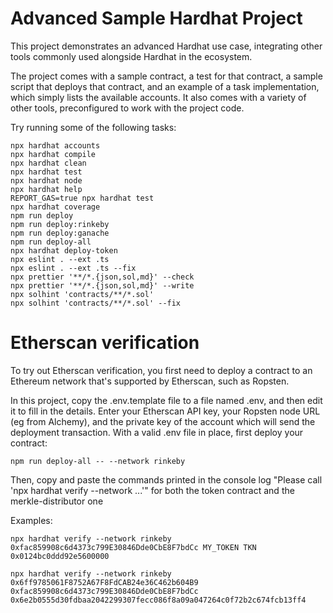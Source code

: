 # Advanced Sample Hardhat Project

This project demonstrates an advanced Hardhat use case, integrating other tools commonly used alongside Hardhat in the ecosystem.

The project comes with a sample contract, a test for that contract, a sample script that deploys that contract, and an example of a task implementation, which simply lists the available accounts. It also comes with a variety of other tools, preconfigured to work with the project code.

Try running some of the following tasks:

```shell
npx hardhat accounts
npx hardhat compile
npx hardhat clean
npx hardhat test
npx hardhat node
npx hardhat help
REPORT_GAS=true npx hardhat test
npx hardhat coverage
npm run deploy
npm run deploy:rinkeby
npm run deploy:ganache
npm run deploy-all
npx hardhat deploy-token
npx eslint . --ext .ts
npx eslint . --ext .ts --fix
npx prettier '**/*.{json,sol,md}' --check
npx prettier '**/*.{json,sol,md}' --write
npx solhint 'contracts/**/*.sol'
npx solhint 'contracts/**/*.sol' --fix
```

# Etherscan verification

To try out Etherscan verification, you first need to deploy a contract to an Ethereum network that's supported by Etherscan, such as Ropsten.

In this project, copy the .env.template file to a file named .env, and then edit it to fill in the details. Enter your Etherscan API key, your Ropsten node URL (eg from Alchemy), and the private key of the account which will send the deployment transaction. With a valid .env file in place, first deploy your contract:

```shell
npm run deploy-all -- --network rinkeby
```

Then, copy and paste the commands printed in the console log "Please call 'npx hardhat verify --network ...'" for both the token contract and the merkle-distributor one

Examples:

```shell
npx hardhat verify --network rinkeby 0xfac859908c6d4373c799E30846Dde0CbE8F7bdCc MY_TOKEN TKN 0x0124bc0ddd92e5600000
```

```shell
npx hardhat verify --network rinkeby 0x6ff9785061F8752A67F8FdCAB24e36C462b604B9 0xfac859908c6d4373c799E30846Dde0CbE8F7bdCc 0x6e2b0555d30fdbaa2042299307fecc086f8a09a047264c0f72b2c674fcb13ff4
```

